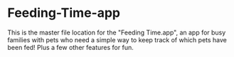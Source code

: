 # Feeding-Time-app
This is the master file location for the "Feeding Time.app", an app for busy families with pets who need a simple way to keep track of which pets have been fed! Plus a few other features for fun.
